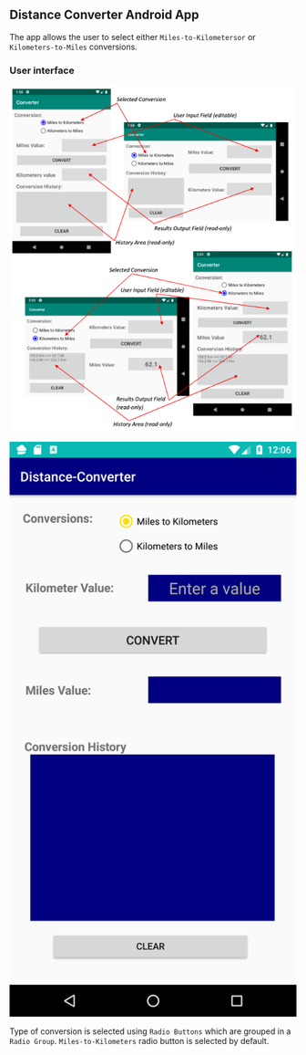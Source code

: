 ## Distance Converter Android App

The app allows the user to select either ```Miles-to-Kilometersor``` or ```Kilometers-to-Miles``` conversions.

### User interface 

![Alt text](pic/User-Interface.png?raw=true "User Interface")
 
![Alt text](pic/Main-Page.png?raw=true "Main Page")


Type of conversion is selected using ```Radio Buttons``` which are grouped in a ```Radio Group```. ```Miles-to-Kilometers``` radio button is selected by default.
 

